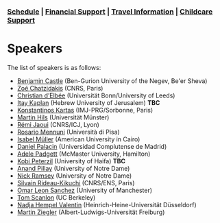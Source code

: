 <html>

<h3> <a href="https://fgallinaro.github.io/geomod-conference.github.io/schedule">Schedule</a> | <a href="https://fgallinaro.github.io/geomod-conference.github.io/financial-support">Financial Support</a> | <a href="https://fgallinaro.github.io/geomod-conference.github.io/travel-information">Travel Information</a> | <a href="https://fgallinaro.github.io/geomod-conference.github.io/childcare">Childcare Support</a> </h3>

<head> 
<h1>Speakers</h1>
</head>


<body>
<p>The list of speakers is as follows:</p>

<ul> 
  <li><a href="https://www.math.bgu.ac.il/en/research/faculty">Benjamin Castle</a> (Ben-Gurion University of the Negev, Be'er Sheva)</li>
  <li><a href="https://www.math.ens.psl.eu/~zchatzid/">Zoé Chatzidakis</a> (CNRS, Paris) </li>
  <li><a href="https://choum.net/~chris/page_perso/">Christian d’Elbée</a> (Universit&auml;t Bonn/University of Leeds)</li>
  <li><a href="https://mathematics.huji.ac.il/people/itay-kaplan">Itay Kaplan</a> (Hebrew University of Jerusalem) <b>TBC</b></li>
  <li><a href="https://sites.google.com/view/kartaskostas">Konstantinos Kartas</a> (IMJ-PRG/Sorbonne, Paris)</li>
<li><a href="https://www.uni-muenster.de/Logik/hils/">Martin Hils</a> (Universit&auml;t M&uuml;nster)</li>
  <li><a href="https://remijaoui.github.io/">Rémi Jaoui</a> (CNRS/ICJ, Lyon)</li>
  <li><a href="https://poisson.phc.dm.unipi.it/~mennuni/">Rosario Mennuni</a> (Universit&agrave; di Pisa)</li>
  <li><a href="https://www.aucegypt.edu/fac/isabel">Isabel M&uuml;ller</a> (American University in Cairo)</li>
  <li><a href="https://www.ucm.es/dpalacin/">Daniel Palacin</a> (Universidad Complutense de Madrid)</li>
  <li><a href="https://sites.google.com/berkeley.edu/adelepadgett/home">Adele Padgett</a> (McMaster University, Hamilton)</li>
  <li><a href="https://math.haifa.ac.il/kobi/">Kobi Peterzil</a> (University of Haifa) <b>TBC</b></li>
  <li><a href="https://math.nd.edu/people/faculty/anand-pillay/">Anand Pillay</a> (University of Notre Dame)</li>
  <li><a href="https://www.nramseymath.com/">Nick Ramsey</a> (University of Notre Dame)</li>
  <li><a href="https://www.math.ens.psl.eu/~rideau/en/index.html">Silvain Rideau-Kikuchi</a> (CNRS/ENS, Paris)</li>
  <li><a href="https://research.manchester.ac.uk/en/persons/omar.sanchez">Omar Leon Sanchez</a> (University of Manchester)</li>
  <li><a href="https://math.berkeley.edu/~scanlon/"> Tom Scanlon</a> (UC Berkeley)</li>
<li><a href="https://www.math.hhu.de/lehrstuehle-/-personen-/-ansprechpartner/innen/lehrstuehle-des-mathematischen-instituts/lehrstuhl-fuer-algebra-und-zahlentheorie/team/dr-nadja-valentin">Nadja Hempel Valentin</a> (Heinrich-Heine-Universit&auml;t D&uuml;sseldorf)</li>
  <li><a href="https://home.mathematik.uni-freiburg.de/ziegler/">Martin Ziegler</a> (Albert-Ludwigs-Universit&auml;t Freiburg)</li>
</ul>
</body>
<html>
